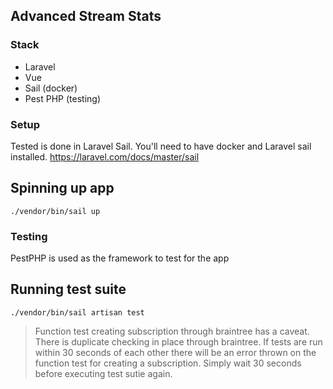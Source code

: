 ## Advanced Stream Stats

### Stack

- Laravel
- Vue
- Sail (docker)
- Pest PHP (testing)

### Setup

Tested is done in Laravel Sail. You'll need to have docker and Laravel sail installed. https://laravel.com/docs/master/sail

## Spinning up app

`./vendor/bin/sail up`



### Testing

PestPHP is used as the framework to test for the app

## Running test suite

`./vendor/bin/sail artisan test`

> Function test creating subscription through braintree has a caveat. There is duplicate checking in place through braintree. If tests are run within 30 seconds of each other there will be an error thrown on the function test for creating a subscription. Simply wait 30 seconds before executing test sutie again.
